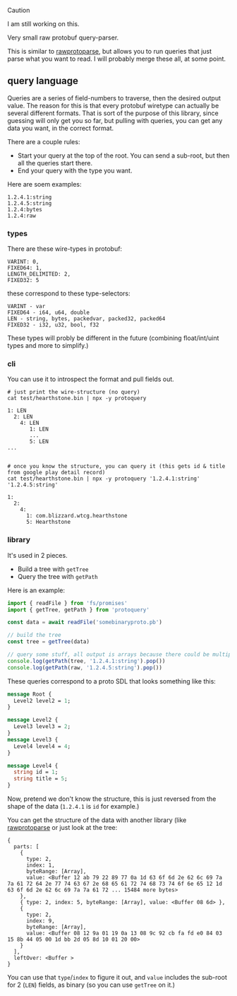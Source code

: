 > [!CAUTION]
> I am still working on this.

Very small raw protobuf query-parser.

This is similar to [rawprotoparse](https://github.com/konsumer/rawprotoparse), but allows you to run queries that just parse what you want to read. I will probably merge these all, at some point.

## query language

Queries are a series of field-numbers to traverse, then the desired output value. The reason for this is that every protobuf wiretype can actually be several different formats. That is sort of the purpose of this library, since guessing will only get you so far, but pulling with queries, you can get any data you want, in the correct format.

There are a couple rules:

- Start your query at the top of the root. You can send a sub-root, but then all the queries start there.
- End your query with the type you want.

Here are soem examples:

```
1.2.4.1:string
1.2.4.5:string
1.2.4:bytes
1.2.4:raw
```

### types

There are these wire-types in protobuf:

```
VARINT: 0,
FIXED64: 1,
LENGTH_DELIMITED: 2,
FIXED32: 5
```

these correspond to these type-selectors:

```
VARINT - var
FIXED64 - i64, u64, double
LEN - string, bytes, packedvar, packed32, packed64
FIXED32 - i32, u32, bool, f32
```

These types will probly be different in the future (combining float/int/uint types and more to simplify.)

### cli

You can use it to introspect the format and pull fields out.

```
# just print the wire-structure (no query)
cat test/hearthstone.bin | npx -y protoquery

1: LEN
  2: LEN
    4: LEN
       1: LEN
       ...
       5: LEN
...


# once you know the structure, you can query it (this gets id & title from google play detail record)
cat test/hearthstone.bin | npx -y protoquery '1.2.4.1:string' '1.2.4.5:string'

1:
  2:
    4:
      1: com.blizzard.wtcg.hearthstone
      5: Hearthstone
```

### library

It's used in 2 pieces.

- Build a tree with `getTree`
- Query the tree with `getPath`

Here is an example:

```js
import { readFile } from 'fs/promises'
import { getTree, getPath } from 'protoquery'

const data = await readFile('somebinaryproto.pb')

// build the tree
const tree = getTree(data)

// query some stuff, all output is arrays because there could be multiple matches
console.log(getPath(tree, '1.2.4.1:string').pop())
console.log(getPath(raw, '1.2.4.5:string').pop())
```

These queries correspond to a proto SDL that looks something like this:

```proto
message Root {
  Level2 level2 = 1;
}

message Level2 {
  Level3 level3 = 2;
}
message Level3 {
  Level4 level4 = 4;
}

message Level4 {
  string id = 1;
  string title = 5;
}
```

Now, pretend we don't know the structure, this is just reversed from the shape of the data (`1.2.4.1` is `id` for example.)

You can get the structure of the data with another library (like [rawprotoparse](https://github.com/konsumer/rawprotoparse) or just look at the tree:

```
{
  parts: [
    {
      type: 2,
      index: 1,
      byteRange: [Array],
      value: <Buffer 12 ab 79 22 89 77 0a 1d 63 6f 6d 2e 62 6c 69 7a 7a 61 72 64 2e 77 74 63 67 2e 68 65 61 72 74 68 73 74 6f 6e 65 12 1d 63 6f 6d 2e 62 6c 69 7a 7a 61 72 ... 15484 more bytes>
    },
    { type: 2, index: 5, byteRange: [Array], value: <Buffer 08 6d> },
    {
      type: 2,
      index: 9,
      byteRange: [Array],
      value: <Buffer 08 12 9a 01 19 0a 13 08 9c 92 cb fa fd e0 84 03 15 8b 44 05 00 1d bb 2d 05 8d 10 01 20 00>
    }
  ],
  leftOver: <Buffer >
}
```

You can use that `type`/`index` to figure it out, and `value` includes the sub-root for 2 (`LEN`) fields, as binary (so you can use `getTree` on it.)
